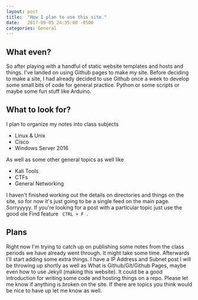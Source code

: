 ```yaml
---
layout: post
title:  "How I plan to use this site."
date:   2017-09-05 24:35:00 -0500
categories: General
---
```


## What even?
So after playing with a handful of static website templates and hosts and things. I've landed on using Github pages to make my site. Before deciding to make a site, I had already decided to use Github once a week to develop some small bits of code for general practice. Python or some scripts or maybe some fun stuff like Arduino. 

## What to look for?

I plan to organize my notes into class subjects
- Linux & Unix
- Cisco
- Windows Server 2016

As well as some other general topics as well like 
- Kali Tools
- CTFs 
- General Networking

I haven't finished working out the details on directories and things on the site, so for now it's just going to be a single feed on the main page. Sorryyyyy. If you're looking for a post with a particular topic just use the good ole Find feature <code> CTRL + F </code>. 

## Plans
Right now I'm trying to catch up on publishing some notes from the class periods we have already went through. It might take some time. Afterwards I'll start adding some extra things. I have a IP Address and Subnet post I will be throwing up shortly as well as What is Github/Git/Github Pages, maybe even how to use Jekyll (making this website). It could be a good introduction for writing some code and hosting things on a repo. Please let me know if anything is broken on the site. If there are topics you think would be nice to have up let me know as well. 

